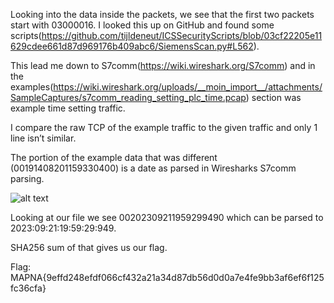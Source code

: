Looking into the data inside the packets, we see that the first two packets start with 03000016. I looked this up on GitHub and found some scripts(https://github.com/tijldeneut/ICSSecurityScripts/blob/03cf22205e11629cdee661d87d969176b409abc6/SiemensScan.py#L562).

This lead me down to S7comm(https://wiki.wireshark.org/S7comm) and in the examples(https://wiki.wireshark.org/uploads/__moin_import__/attachments/SampleCaptures/s7comm_reading_setting_plc_time.pcap) section was example time setting traffic.

I compare the raw TCP of the example traffic to the given traffic and only 1 line isn’t similar.

The portion of the example data that was different (00191408201159330400) is a date as parsed in Wiresharks S7comm parsing.

![alt text](https://seall.dev/images/ctfs/mapnactf2024/plc-2.png)

Looking at our file we see 00202309211959299490 which can be parsed to 2023:09:21:19:59:29:949.

SHA256 sum of that gives us our flag.

Flag: MAPNA{9effd248efdf066cf432a21a34d87db56d0d0a7e4fe9bb3af6ef6f125fc36cfa}